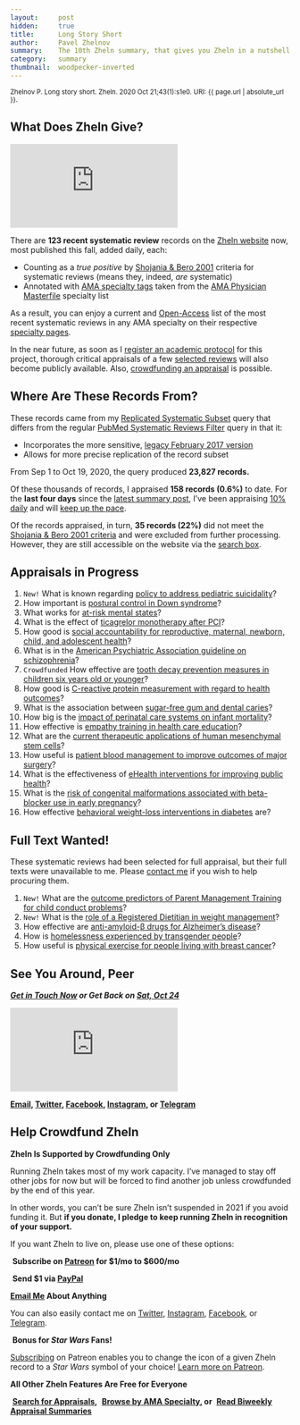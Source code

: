 ```yaml
---
layout:     post
hidden:     true
title:      Long Story Short
author:     Pavel Zhelnov
summary:    The 10th Zheln summary, that gives you Zheln in a nutshell.
category:   summary
thumbnail:  woodpecker-inverted
---
```


<small>Zhelnov P. Long story short. Zheln. 2020 Oct 21;43(1):s1e0. URI: {{ page.url | absolute_url }}.</small>

## What Does Zheln Give?

<div class="video-container"><iframe src="https://www.youtube.com/embed/J78bvslj4Gk" frameborder="0" allow="accelerometer; autoplay; clipboard-write; encrypted-media; gyroscope; picture-in-picture" allowfullscreen></iframe></div>

There are **123 recent systematic review** records on the [Zheln website](https://zheln.com) now, most published this fall, added daily, each:

* Counting as a _true positive_ by [Shojania & Bero 2001](https://www.researchgate.net/publication/11820967_Taking_Advantage_of_the_Explosion_of_Systematic_Reviews_An_Efficient_MEDLINE_Search_Strategy) criteria for systematic reviews (means they, indeed, _are_ systematic)
* Annotated with [AMA specialty tags](https://github.com/p1m-ortho/qs-global-ortho-search-queries/blob/1c90dfbbbbb9f85603f2686d1132039922dad874/zheln/zheln_ama_specialty_tags.csv) taken from the [AMA Physician Masterfile](https://www.ama-assn.org/practice-management/masterfile/ama-physician-masterfile) specialty list

As a result, you can enjoy a current and [Open-Access](https://www.openaccess.nl/en/what-is-open-access) list of the most recent systematic reviews in any AMA specialty on their respective [specialty pages](https://zheln.com/browse/).

In the near future, as soon as I [register an academic protocol](https://github.com/drzhelnov/zheln.github.io/projects/2) for this project, thorough critical appraisals of a few [selected reviews](#appraisals-in-progress) will also become publicly available. Also, [crowdfunding an appraisal](#help-crowdfund-zheln) is possible.

## Where Are These Records From?

These records came from my [Replicated Systematic Subset](https://github.com/p1m-ortho/qs-global-ortho-search-queries/blob/00eae711e5b5c09b9b4181688f9a6191e42cb720/README.md#pubmed-search) query that differs from the regular [PubMed Systematic Reviews Filter](https://www.nlm.nih.gov/bsd/pubmed_subsets/sysreviews_strategy.html) query in that it:

* Incorporates the more sensitive, [legacy February 2017 version](http://web.archive.org/web/20181023065423/https://www.nlm.nih.gov/bsd/pubmed_subsets/sysreviews_strategy.html)
* Allows for more precise replication of the record subset

From Sep 1 to Oct 19, 2020, the query produced **23,827 records.**

Of these thousands of records, I appraised **158 records (0.6%)** to date. For the **last four days** since the [latest summary post](https://zheln.com/summary/2020/10/17/2/), I’ve been appraising [10% daily](https://github.com/drzhelnov/zheln.github.io/issues?q=is%3Aissue+is%3Aclosed+closed%3A2020-10-16..2020-10-21+project%3Adrzhelnov%2Fzheln.github.io%2F1+label%3A%22help+wanted%22) and will [keep up the pace](https://github.com/drzhelnov/zheln.github.io/issues?q=is%3Aopen+is%3Aissue+created%3A%3E%3D2020-10-16+project%3Adrzhelnov%2Fzheln.github.io%2F1+).

Of the records appraised, in turn, **35 records (22%)** did not meet the [Shojania & Bero 2001 criteria](https://github.com/p1m-ortho/qs-global-ortho-search-queries/blob/00eae711e5b5c09b9b4181688f9a6191e42cb720/README.md#record-screening) and were excluded from further processing. However, they are still accessible on the website via the [search box](https://zheln.com/search/).

## Appraisals in Progress

1. `New!` What is known regarding [policy to address pediatric suicidality](https://zheln.com/record/2020/10/19/267/)?
1. How important is [postural control in Down syndrome](https://zheln.com/record/2020/10/14/28/)?
1. What works for [at-risk mental states](https://zheln.com/record/2020/10/14/87/)?
1. What is the effect of [ticagrelor monotherapy after PCI](https://zheln.com/record/2020/10/09/15/)?
1. How good is [social accountability for reproductive, maternal, newborn, child, and adolescent health](https://zheln.com/record/2020/10/09/17/)?
1. What is in the [American Psychiatric Association guideline on schizophrenia](https://zheln.com/record/2020/10/09/302/)?
1. `Crowdfunded` How effective are [tooth decay prevention measures in children six years old or younger](https://zheln.com/record/2020/09/27/19/)?
1. How good is [C-reactive protein measurement with regard to health outcomes](https://zheln.com/record/2020/09/27/10/)?
1. What is the association between [sugar-free gum and dental caries](https://zheln.com/record/2020/09/27/21/)?
1. How big is the [impact of perinatal care systems on infant mortality](https://zheln.com/record/2020/09/27/36/)?
1. How effective is [empathy training in health care education](https://zheln.com/record/2020/09/27/37/)?
1. What are the [current therapeutic applications of human mesenchymal stem cells](https://zheln.com/record/2020/09/27/45/)?
1. How useful is [patient blood management to improve outcomes of major surgery](https://zheln.com/record/2020/09/27/46/)?
1. What is the effectiveness of [eHealth interventions for improving public health](https://zheln.com/record/2020/10/02/345/)?
1. What is the [risk of congenital malformations associated with beta-blocker use in early pregnancy](/record/2020/09/27/6/)?
1. How effective [behavioral weight-loss interventions in diabetes](/record/2020/09/02/1/) are?

## Full Text Wanted!

These systematic reviews had been selected for full appraisal, but their full texts were unavailable to me. Please [contact me](#see-you-around-peer) if you wish to help procuring them.

1. `New!` What are the [outcome predictors of Parent Management Training for child conduct problems](https://zheln.com/record/2020/10/19/44/)?
1. `New!` What is the [role of a Registered Dietitian in weight management](https://zheln.com/record/2020/10/19/210/)?
1. How effective are [anti-amyloid-β drugs for Alzheimer’s disease](https://zheln.com/record/2020/10/14/116/)?
1. How is [homelessness experienced by transgender people](https://zheln.com/record/2020/09/27/7/)?
1. How useful is [physical exercise for people living with breast cancer](https://zheln.com/record/2020/09/27/47/)?

## See You Around, Peer

<i class="far fa-comments"></i> _**[Get in Touch Now](https://twitter.com/drzhelnov) or Get Back on [Sat, Oct 24](https://github.com/drzhelnov/zheln.github.io/milestone/26)**_

<div class="video-container"><iframe src="https://www.youtube.com/embed/1vcZ_xTLiVI" frameborder="0" allow="accelerometer; autoplay; clipboard-write; encrypted-media; gyroscope; picture-in-picture" allowfullscreen></iframe></div>

**[Email](mailto:pavel@zheln.com), [Twitter](https://twitter.com/drzhelnov), [Facebook](https://facebook.com/drzhelnov), [Instagram](https://instagram.com/igzheln), or [Telegram](https://t.me/drzhelnov)**

## Help Crowdfund Zheln

**Zheln Is Supported by Crowdfunding Only**

Running Zheln takes most of my work capacity. I’ve managed to stay off other jobs for now but will be forced to find another job unless crowdfunded by the end of this year.

In other words, you can’t be sure Zheln isn’t suspended in 2021 if you avoid funding it. But **if you donate, I pledge to keep running Zheln in recognition of your support.**

If you want Zheln to live on, please use one of these options:

<i class="fab fa-patreon"></i>&nbsp;**Subscribe on [Patreon](https://patreon.com/zheln) for $1/mo to $600/mo**

<i class="fab fa-cc-paypal"></i>&nbsp;**Send $1 via [PayPal](https://paypal.me/pjelnov)**

<i class="fas fa-envelope"></i> **[Email Me](mailto:pavel@zheln.com) About Anything**

You can also easily contact me on [Twitter](https://twitter.com/drzhelnov), [Instagram](https://instagram.com/igzheln), [Facebook](https://facebook.com/drzhelnov), or [Telegram](https://t.me/drzhelnov).

<i class="far fa-grin-alt"></i>&nbsp;**Bonus for _Star Wars_ Fans!**

[Subscribing](https://patreon.com/zheln) on Patreon enables you to change the icon of a given Zheln record to a _Star Wars_ symbol of your choice! [Learn more on Patreon](https://patreon.com/zheln).

**All Other Zheln Features Are Free for Everyone**

<i class="fa fa-search"></i>&nbsp;**[Search for Appraisals](https://zheln.com/search),** <i class="fas fa-user-md"></i>&nbsp;**[Browse by AMA Specialty](https://zheln.com/browse), or** <i class="fa fa-home"></i>&nbsp;**[Read Biweekly Appraisal Summaries](https://zheln.com)**
